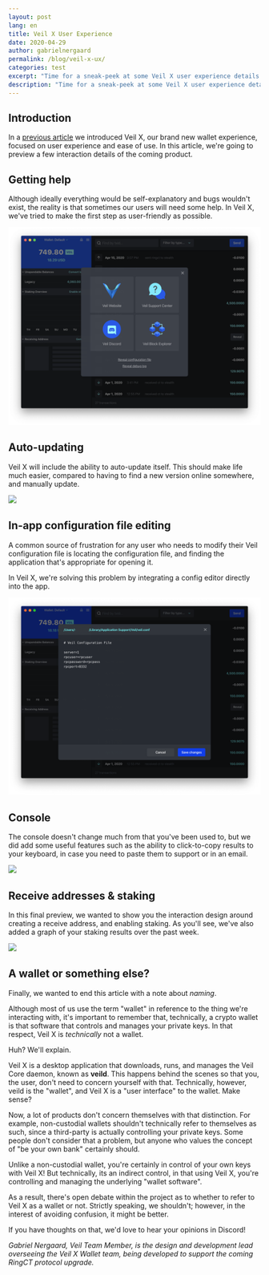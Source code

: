 ```yaml
---
layout: post
lang: en
title: Veil X User Experience
date: 2020-04-29
author: gabrielnergaard
permalink: /blog/veil-x-ux/
categories: test
excerpt: "Time for a sneak-peek at some Veil X user experience details."
description: "Time for a sneak-peek at some Veil X user experience details."
---
```


## Introduction

In a [previous article](https://veil-project.com/blog/veil-x-preview/) we introduced Veil X, our brand new wallet experience, focused on user experience and ease of use. In this article, we're going to preview a few interaction details of the coming product.

## Getting help

Although ideally everything would be self-explanatory and bugs wouldn't exist, the reality is that sometimes our users will need some help. In Veil X, we've tried to make the first step as user-friendly as possible.

![](/uploads/blog/2020-04-29-help.png)

## Auto-updating

Veil X will include the ability to auto-update itself. This should make life much easier, compared to having to find a new version online somewhere, and manually update.

![](/uploads/blog/2020-04-29-check-for-update.gif)

## In-app configuration file editing

A common source of frustration for any user who needs to modify their Veil configuration file is locating the configuration file, and finding the application that's appropriate for opening it.

In Veil X, we're solving this problem by integrating a config editor directly into the app.

![](/uploads/blog/2020-04-29-edit-config2.png)

## Console

The console doesn't change much from that you've been used to, but we did add some useful features such as the ability to click-to-copy results to your keyboard, in case you need to paste them to support or in an email.

![](/uploads/blog/2020-04-29-console.gif)

## Receive addresses & staking

In this final preview, we wanted to show you the interaction design around creating a receive address, and enabling staking. As you'll see, we've also added a graph of your staking results over the past week.

![](/uploads/blog/2020-04-29-staking-address.gif)

## A wallet or something else?

Finally, we wanted to end this article with a note about *naming*.

Although most of us use the term "wallet" in reference to the thing we're interacting with, it's important to remember that, technically, a crypto wallet is that software that controls and manages your private keys. In that respect, Veil X is *technically* not a wallet.

Huh? We'll explain.

Veil X is a desktop application that downloads, runs, and manages the Veil Core daemon, known as **veild**. This happens behind the scenes so that you, the user, don't need to concern yourself with that. Technically, however, veild is the "wallet", and Veil X is a "user interface" to the wallet. Make sense?

Now, a lot of products don't concern themselves with that distinction. For example, non-custodial wallets shouldn't technically refer to themselves as such, since a third-party is actually controlling your private keys. Some people don't consider that a problem, but anyone who values the concept of "be your own bank" certainly should.

Unlike a non-custodial wallet, you're certainly in control of your own keys with Veil X! But technically, its an indirect control, in that using Veil X, you're controlling and managing the underlying "wallet software".

As a result, there's open debate within the project as to whether to refer to Veil X as a wallet or not. Strictly speaking, we shouldn't; however, in the interest of avoiding confusion, it might be better. 

If you have thoughts on that, we'd love to hear your opinions in Discord!


_Gabriel Nergaard, Veil Team Member, is the design and development lead overseeing the Veil X Wallet team, being developed to support the coming RingCT protocol upgrade._

[1]: https://clipz.in/veil-change-reserve.html
[2]: https://fs.blog/2011/09/steve-jobs-saying-no/
